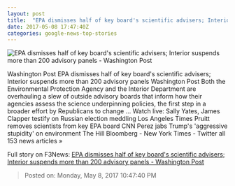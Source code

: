 ```yaml
---
layout: post
title:  "EPA dismisses half of key board's scientific advisers; Interior suspends more than 200 advisory panels - Washington Post"
date: 2017-05-08 17:47:40Z
categories: google-news-top-stories
---
```


![EPA dismisses half of key board's scientific advisers; Interior suspends more than 200 advisory panels - Washington Post](https://img.washingtonpost.com/rf/image_1484w/2010-2019/WashingtonPost/2017/04/29/Production/Daily/A-Section/Images/668169314.jpg)

Washington Post EPA dismisses half of key board's scientific advisers; Interior suspends more than 200 advisory panels Washington Post Both the Environmental Protection Agency and the Interior Department are overhauling a slew of outside advisory boards that inform how their agencies assess the science underpinning policies, the first step in a broader effort by Republicans to change ... Watch live: Sally Yates, James Clapper testify on Russian election meddling Los Angeles Times Pruitt removes scientists from key EPA board CNN Perez jabs Trump's 'aggressive stupidity' on environment The Hill Bloomberg - New York Times - Twitter all 153 news articles »


Full story on F3News: [EPA dismisses half of key board's scientific advisers; Interior suspends more than 200 advisory panels - Washington Post](http://www.f3nws.com/n/EdVrtF)

> Posted on: Monday, May 8, 2017 10:47:40 PM
